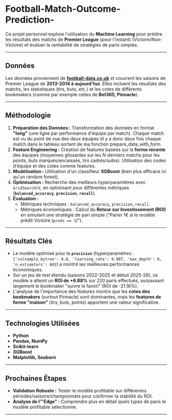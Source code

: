 # Football-Match-Outcome-Prediction-

Ce projet personnel explore l'utilisation du **Machine Learning** pour prédire les résultats des matchs de **Premier League** (pour l'instant) (Victoire/Non-Victoire) et évaluer la rentabilité de stratégies de paris simples.

---

## Données 

Les données proviennent de [**football-data.co.uk**](https://www.football-data.co.uk/data.php) et couvrent les saisons de Premier League de **2013-2014 à aujourd'hui**. Elles incluent les résultats des matchs, les statistiques (tirs, buts, etc.) et les cotes de différents bookmakers (comme par exemple celles de **Bet365, Pinnacle**).

---

## Méthodologie 

1.  **Préparation des Données :** Transformation des données en format **"long"** (une ligne par performance d'équipe par match). Chaque match est vu du point de vue des deux équipes (il y a donc deux fois chaque match dans le tableau sortant de ma fonction prepare_data_with_form.
2.  **Feature Engineering :** Création de features basées sur la **forme récente** des équipes (moyennes glissantes sur les N derniers matchs pour les points, buts marqués/encaissés, tirs cadrés/subis). Utilisation des codes d'équipe et des cotes comme features.
3.  **Modélisation :** Utilisation d'un classifieur **XGBoost** (bien plus efficace ici qu'un random forest).
4.  **Optimisation :** Recherche des meilleurs hyperparamètres avec `GridSearchCV`, en optimisant pour différentes métriques (**`balanced_accuracy`**, **`precision`**, **`recall`**).
5.  **Évaluation :**
    * Métriques techniques : `balanced_accuracy`, `precision`, `recall`.
    * Métriques économiques : Calcul du **Retour sur Investissement (ROI)** en simulant une stratégie de pari simple ("Parier 1€ si le modèle prédit Victoire (`preds == 1`)").

---

## Résultats Clés 

* Le modèle optimisé pour la **`precision`** (hyperparamètres : `{'colsample_bytree': 0.8, 'learning_rate': 0.007, 'max_depth': 6, 'n_estimators': 60}`) a montré les meilleures performances économiques.
* Sur un jeu de test étendu (saisons 2022-2025 et début 2025-26), ce modèle a atteint un **ROI de +6.88%** sur 220 paris effectués, surpassant largement le bookmaker "suivre le favori" (ROI de -21.16%).
* L'analyse de l'importance des features montre que les **cotes des bookmakers** (surtout Pinnacle) sont dominantes, mais les **features de forme "maison"** (tirs, buts, points) apportent une valeur significative.

---

## Technologies Utilisées 

* **Python**
* **Pandas, NumPy**
* **Scikit-learn**
* **XGBoost**
* **Matplotlib, Seaborn**

---

## Prochaines Étapes 

* **Validation Robuste :** Tester le modèle profitable sur différentes périodes/saisons/championnats pour confirmer la stabilité du ROI.
* **Analyse de l'"Edge" :** Comprendre plus en détail *quels* types de paris le modèle profitable sélectionne.

---
